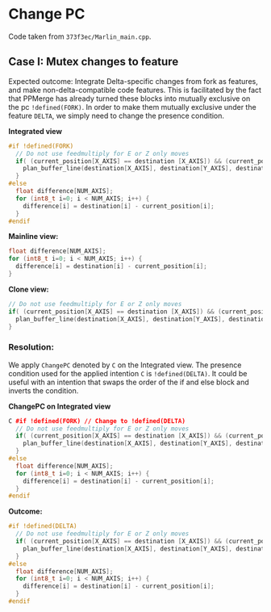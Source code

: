 # Change PC
Code taken from `373f3ec/Marlin_main.cpp`.

## Case I: Mutex changes to feature
Expected outcome: Integrate Delta-specific changes from fork as features, and make non-delta-compatible code features.
This is facilitated by the fact that PPMerge has already turned these blocks into mutually exclusive on the pc `!defined(FORK)`.
In order to make them mutually exclusive under the feature `DELTA`, we simply need to change the presence condition.

**Integrated view**
```cpp
#if !defined(FORK)
  // Do not use feedmultiply for E or Z only moves
  if( (current_position[X_AXIS] == destination [X_AXIS]) && (current_position[Y_AXIS] == destination [Y_AXIS])) {
    plan_buffer_line(destination[X_AXIS], destination[Y_AXIS], destination[Z_AXIS], destination[E_AXIS], feedrate/60, active_extruder);
  }
#else
  float difference[NUM_AXIS];
  for (int8_t i=0; i < NUM_AXIS; i++) {
    difference[i] = destination[i] - current_position[i];
  }
#endif
```

**Mainline view:**
```cpp
float difference[NUM_AXIS];
for (int8_t i=0; i < NUM_AXIS; i++) {
  difference[i] = destination[i] - current_position[i];
}
```

**Clone view:**
```cpp
// Do not use feedmultiply for E or Z only moves
if( (current_position[X_AXIS] == destination [X_AXIS]) && (current_position[Y_AXIS] == destination [Y_AXIS])) {
  plan_buffer_line(destination[X_AXIS], destination[Y_AXIS], destination[Z_AXIS], destination[E_AXIS], feedrate/60, active_extruder);
}
```

### Resolution:
We apply `ChangePC` denoted by `C` on the Integrated view.
The presence condition used for the applied intention `C` is `!defined(DELTA)`.
It could be useful with an intention that swaps the order of the if and else block and inverts the condition.

**ChangePC on Integrated view**
```cpp
C #if !defined(FORK) // Change to !defined(DELTA)
  // Do not use feedmultiply for E or Z only moves
  if( (current_position[X_AXIS] == destination [X_AXIS]) && (current_position[Y_AXIS] == destination [Y_AXIS])) {
    plan_buffer_line(destination[X_AXIS], destination[Y_AXIS], destination[Z_AXIS], destination[E_AXIS], feedrate/60, active_extruder);
  }
#else
  float difference[NUM_AXIS];
  for (int8_t i=0; i < NUM_AXIS; i++) {
    difference[i] = destination[i] - current_position[i];
  }
#endif
```

**Outcome:**
```cpp
#if !defined(DELTA)
  // Do not use feedmultiply for E or Z only moves
  if( (current_position[X_AXIS] == destination [X_AXIS]) && (current_position[Y_AXIS] == destination [Y_AXIS])) {
    plan_buffer_line(destination[X_AXIS], destination[Y_AXIS], destination[Z_AXIS], destination[E_AXIS], feedrate/60, active_extruder);
  }
#else
  float difference[NUM_AXIS];
  for (int8_t i=0; i < NUM_AXIS; i++) {
    difference[i] = destination[i] - current_position[i];
  }
#endif
```

